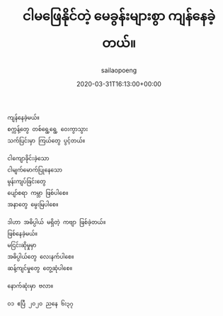 ﻿---
_last_editor_used_jetpack: block-editor
_publicize_job_id: "59331388693"
_wp_old_date: "2021-06-08"
author: sailaopoeng
categories:
  - poems
date: "2020-03-31T16:13:00+00:00"
parent_post_id: null
post_id: "69"
timeline_notification: "1623109066"
title: ငါမဖြေနိုင်တဲ့ မေခွန်းများစွာ ကျန်နေခဲ့တယ်။
url: /2020/04/01/ငါမဖြေနိုင်တဲ့-မေခွန်းမ/

---
```
ကျန်နေခဲ့မယ်။
စက္ကန့်တွေ တစ်ရွေ့ရွေ့ ဝေးကွာသွား
သက်ပြင်းမှာ ကြယ်တွေ ပွင့်တယ်။

ငါကျောခိုင်းခဲ့သော
ငါမျက်မောက်ပြုနေသော
မွန်းကျပ်ခြင်းတွေ
ပျော်စရာ ကမ္ဘာ ဖြစ်ပါစေ။
အနာတွေ မွေးမြပါစေ။

ဒါဟာ အဓိပ္ပါယ် မရှိတဲ့ ကဗျာ ဖြစ်ခဲ့တယ်။
ဖြစ်နေခဲ့မယ်။
မငြင်းဆိုမှုမှာ
အဓိပ္ပါယ်တွေ လေးနက်ပါစေ။
ဆန့်ကျင်မှုတွေ တွေ့ဆုံပါစေ။

နောက်ဆုံးမှာ ဗလာ။

၀၁ ဧပြီ ၂၀၂၀ ညနေ ၆း၃၇
```
